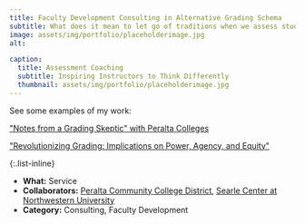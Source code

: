 ```yaml
---
title: Faculty Development Consulting in Alternative Grading Schema
subtitle: What does it mean to let go of traditions when we assess student learning?
image: assets/img/portfolio/placeholderimage.jpg
alt: 

caption:
  title: Assessment Coaching
  subtitle: Inspiring Instructors to Think Differently
  thumbnail: assets/img/portfolio/placeholderimage.jpg
---
```


See some examples of my work:

["Notes from a Grading Skeptic" with Peralta Colleges](https://www.youtube.com/watch?v=YQubv_BnLjU)

["Revolutionizing Grading: Implications on Power, Agency, and Equity"](https://peer.asee.org/revolutionizing-grading-implications-on-power-agency-and-equity)

{:.list-inline}
- **What:** Service
- **Collaborators:** [Peralta Community College District](https://www.peralta.edu/), [Searle Center at Northwestern University](https://searle.northwestern.edu/)
- **Category:** Consulting, Faculty Development


